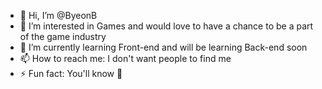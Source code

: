 - 👋 Hi, I’m @ByeonB
- 👀 I’m interested in Games and would love to have a chance to be a part of the game industry
- 🌱 I’m currently learning Front-end and will be learning Back-end soon
- 📫 How to reach me: I don't want people to find me
- ⚡ Fun fact: You'll know 👀

<!---
ByeonB/ByeonB is a ✨ special ✨ repository because its `README.md` (this file) appears on your GitHub profile.
You can click the Preview link to take a look at your changes.
--->
